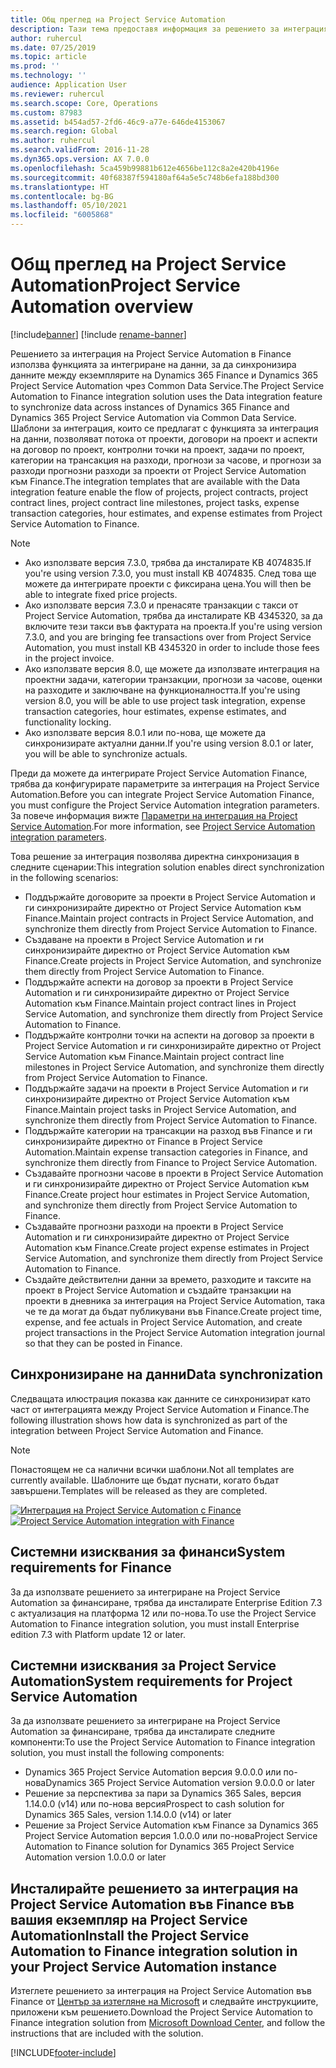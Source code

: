 ```yaml
---
title: Общ преглед на Project Service Automation
description: Тази тема предоставя информация за решението за интеграция на Dynamics 365 Project Service Automation в Dynamics 365 Finance.
author: ruhercul
ms.date: 07/25/2019
ms.topic: article
ms.prod: ''
ms.technology: ''
audience: Application User
ms.reviewer: ruhercul
ms.search.scope: Core, Operations
ms.custom: 87983
ms.assetid: b454ad57-2fd6-46c9-a77e-646de4153067
ms.search.region: Global
ms.author: ruhercul
ms.search.validFrom: 2016-11-28
ms.dyn365.ops.version: AX 7.0.0
ms.openlocfilehash: 5ca459b99881b612e4656be112c8a2e420b4196e
ms.sourcegitcommit: 40f68387f594180af64a5e5c748b6efa188bd300
ms.translationtype: HT
ms.contentlocale: bg-BG
ms.lasthandoff: 05/10/2021
ms.locfileid: "6005868"
---
```

# <a name="project-service-automation-overview"></a><span data-ttu-id="2e986-103">Общ преглед на Project Service Automation</span><span class="sxs-lookup"><span data-stu-id="2e986-103">Project Service Automation overview</span></span>

[!include[banner](../includes/banner.md)]
[!include [rename-banner](~/includes/cc-data-platform-banner.md)]

<span data-ttu-id="2e986-104">Решението за интеграция на Project Service Automation в Finance използва функцията за интегриране на данни, за да синхронизира данните между екземплярите на Dynamics 365 Finance и Dynamics 365 Project Service Automation чрез Common Data Service.</span><span class="sxs-lookup"><span data-stu-id="2e986-104">The Project Service Automation to Finance integration solution uses the Data integration feature to synchronize data across instances of Dynamics 365 Finance and Dynamics 365 Project Service Automation via Common Data Service.</span></span> <span data-ttu-id="2e986-105">Шаблони за интеграция, които се предлагат с функцията за интеграция на данни, позволяват потока от проекти, договори на проект и аспекти на договор по проект, контролни точки на проект, задачи по проект, категории на трансакция на разходи, прогнози за часове, и прогнози за разходи прогнозни разходи за проекти от Project Service Automation към Finance.</span><span class="sxs-lookup"><span data-stu-id="2e986-105">The integration templates that are available with the Data integration feature enable the flow of projects, project contracts, project contract lines, project contract line milestones, project tasks, expense transaction categories, hour estimates, and expense estimates from Project Service Automation to Finance.</span></span>

> [!NOTE]
> - <span data-ttu-id="2e986-106">Ако използвате версия 7.3.0, трябва да инсталирате KB 4074835.</span><span class="sxs-lookup"><span data-stu-id="2e986-106">If you're using version 7.3.0, you must install KB 4074835.</span></span> <span data-ttu-id="2e986-107">След това ще можете да интегрирате проекти с фиксирана цена.</span><span class="sxs-lookup"><span data-stu-id="2e986-107">You will then be able to integrate fixed price projects.</span></span>
> - <span data-ttu-id="2e986-108">Ако използвате версия 7.3.0 и пренасяте транзакции с такси от Project Service Automation, трябва да инсталирате KB 4345320, за да включите тези такси във фактурата на проекта.</span><span class="sxs-lookup"><span data-stu-id="2e986-108">If you're using version 7.3.0, and you are bringing fee transactions over from Project Service Automation, you must install KB 4345320 in order to include those fees in the project invoice.</span></span>
> - <span data-ttu-id="2e986-109">Ако използвате версия 8.0, ще можете да използвате интеграция на проектни задачи, категории транзакции, прогнози за часове, оценки на разходите и заключване на функционалността.</span><span class="sxs-lookup"><span data-stu-id="2e986-109">If you're using version 8.0, you will be able to use project task integration, expense transaction categories, hour estimates, expense estimates, and functionality locking.</span></span>
> - <span data-ttu-id="2e986-110">Ако използвате версия 8.0.1 или по-нова, ще можете да синхронизирате актуални данни.</span><span class="sxs-lookup"><span data-stu-id="2e986-110">If you're using version 8.0.1 or later, you will be able to synchronize actuals.</span></span>

<span data-ttu-id="2e986-111">Преди да можете да интегрирате Project Service Automation Finance, трябва да конфигурирате параметрите за интеграция на Project Service Automation.</span><span class="sxs-lookup"><span data-stu-id="2e986-111">Before you can integrate Project Service Automation Finance, you must configure the Project Service Automation integration parameters.</span></span> <span data-ttu-id="2e986-112">За повече информация вижте [Параметри на интеграция на Project Service Automation](PSA-parameters.md).</span><span class="sxs-lookup"><span data-stu-id="2e986-112">For more information, see [Project Service Automation integration parameters](PSA-parameters.md).</span></span>

<span data-ttu-id="2e986-113">Това решение за интеграция позволява директна синхронизация в следните сценарии:</span><span class="sxs-lookup"><span data-stu-id="2e986-113">This integration solution enables direct synchronization in the following scenarios:</span></span>

- <span data-ttu-id="2e986-114">Поддържайте договорите за проекти в Project Service Automation и ги синхронизирайте директно от Project Service Automation към Finance.</span><span class="sxs-lookup"><span data-stu-id="2e986-114">Maintain project contracts in Project Service Automation, and synchronize them directly from Project Service Automation to Finance.</span></span>
- <span data-ttu-id="2e986-115">Създаване на проекти в Project Service Automation и ги синхронизирайте директно от Project Service Automation към Finance.</span><span class="sxs-lookup"><span data-stu-id="2e986-115">Create projects in Project Service Automation, and synchronize them directly from Project Service Automation to Finance.</span></span>
- <span data-ttu-id="2e986-116">Поддържайте аспекти на договор за проекти в Project Service Automation и ги синхронизирайте директно от Project Service Automation към Finance.</span><span class="sxs-lookup"><span data-stu-id="2e986-116">Maintain project contract lines in Project Service Automation, and synchronize them directly from Project Service Automation to Finance.</span></span>
- <span data-ttu-id="2e986-117">Поддържайте контролни точки на аспекти на договор за проекти в Project Service Automation и ги синхронизирайте директно от Project Service Automation към Finance.</span><span class="sxs-lookup"><span data-stu-id="2e986-117">Maintain project contract line milestones in Project Service Automation, and synchronize them directly from Project Service Automation to Finance.</span></span>
- <span data-ttu-id="2e986-118">Поддържайте задачи на проекти в Project Service Automation и ги синхронизирайте директно от Project Service Automation към Finance.</span><span class="sxs-lookup"><span data-stu-id="2e986-118">Maintain project tasks in Project Service Automation, and synchronize them directly from Project Service Automation to Finance.</span></span>
- <span data-ttu-id="2e986-119">Поддържайте категории на трансакции на разход във Finance и ги синхронизирайте директно от Finance в Project Service Automation.</span><span class="sxs-lookup"><span data-stu-id="2e986-119">Maintain expense transaction categories in Finance, and synchronize them directly from Finance to Project Service Automation.</span></span>
- <span data-ttu-id="2e986-120">Създавайте прогнозни часове в проекти в Project Service Automation и ги синхронизирайте директно от Project Service Automation към Finance.</span><span class="sxs-lookup"><span data-stu-id="2e986-120">Create project hour estimates in Project Service Automation, and synchronize them directly from Project Service Automation to Finance.</span></span>
- <span data-ttu-id="2e986-121">Създавайте прогнозни разходи на проекти в Project Service Automation и ги синхронизирайте директно от Project Service Automation към Finance.</span><span class="sxs-lookup"><span data-stu-id="2e986-121">Create project expense estimates in Project Service Automation, and synchronize them directly from Project Service Automation to Finance.</span></span>
- <span data-ttu-id="2e986-122">Създайте действителни данни за времето, разходите и таксите на проект в Project Service Automation и създайте транзакции на проекти в дневника за интеграция на Project Service Automation, така че те да могат да бъдат публикувани във Finance.</span><span class="sxs-lookup"><span data-stu-id="2e986-122">Create project time, expense, and fee actuals in Project Service Automation, and create project transactions in the Project Service Automation integration journal so that they can be posted in Finance.</span></span>

## <a name="data-synchronization"></a><span data-ttu-id="2e986-123">Синхронизиране на данни</span><span class="sxs-lookup"><span data-stu-id="2e986-123">Data synchronization</span></span>

<span data-ttu-id="2e986-124">Следващата илюстрация показва как данните се синхронизират като част от интеграцията между Project Service Automation и Finance.</span><span class="sxs-lookup"><span data-stu-id="2e986-124">The following illustration shows how data is synchronized as part of the integration between Project Service Automation and Finance.</span></span>

> [!NOTE]
> <span data-ttu-id="2e986-125">Понастоящем не са налични всички шаблони.</span><span class="sxs-lookup"><span data-stu-id="2e986-125">Not all templates are currently available.</span></span> <span data-ttu-id="2e986-126">Шаблоните ще бъдат пуснати, когато бъдат завършени.</span><span class="sxs-lookup"><span data-stu-id="2e986-126">Templates will be released as they are completed.</span></span>

<span data-ttu-id="2e986-127">[![Интеграция на Project Service Automation с Finance](./media/PSA-integration.png)](./media/PSA-integration.png)</span><span class="sxs-lookup"><span data-stu-id="2e986-127">[![Project Service Automation integration with Finance](./media/PSA-integration.png)](./media/PSA-integration.png)</span></span>

## <a name="system-requirements-for-finance"></a><span data-ttu-id="2e986-128">Системни изисквания за финанси</span><span class="sxs-lookup"><span data-stu-id="2e986-128">System requirements for Finance</span></span>

<span data-ttu-id="2e986-129">За да използвате решението за интегриране на Project Service Automation за финансиране, трябва да инсталирате Enterprise Edition 7.3 с актуализация на платформа 12 или по-нова.</span><span class="sxs-lookup"><span data-stu-id="2e986-129">To use the Project Service Automation to Finance integration solution, you must install Enterprise edition 7.3 with Platform update 12 or later.</span></span>

## <a name="system-requirements-for-project-service-automation"></a><span data-ttu-id="2e986-130">Системни изисквания за Project Service Automation</span><span class="sxs-lookup"><span data-stu-id="2e986-130">System requirements for Project Service Automation</span></span>

<span data-ttu-id="2e986-131">За да използвате решението за интегриране на Project Service Automation за финансиране, трябва да инсталирате следните компоненти:</span><span class="sxs-lookup"><span data-stu-id="2e986-131">To use the Project Service Automation to Finance integration solution, you must install the following components:</span></span>

- <span data-ttu-id="2e986-132">Dynamics 365 Project Service Automation версия 9.0.0.0 или по-нова</span><span class="sxs-lookup"><span data-stu-id="2e986-132">Dynamics 365 Project Service Automation version 9.0.0.0 or later</span></span>
- <span data-ttu-id="2e986-133">Решение за перспектива за пари за Dynamics 365 Sales, версия 1.14.0.0 (v14) или по-нова версия</span><span class="sxs-lookup"><span data-stu-id="2e986-133">Prospect to cash solution for Dynamics 365 Sales, version 1.14.0.0 (v14) or later</span></span>
- <span data-ttu-id="2e986-134">Решение за Project Service Automation към Finance за Dynamics 365 Project Service Automation версия 1.0.0.0 или по-нова</span><span class="sxs-lookup"><span data-stu-id="2e986-134">Project Service Automation to Finance solution for Dynamics 365 Project Service Automation version 1.0.0.0 or later</span></span>

## <a name="install-the-project-service-automation-to-finance-integration-solution-in-your-project-service-automation-instance"></a><span data-ttu-id="2e986-135">Инсталирайте решението за интеграция на Project Service Automation във Finance във вашия екземпляр на Project Service Automation</span><span class="sxs-lookup"><span data-stu-id="2e986-135">Install the Project Service Automation to Finance integration solution in your Project Service Automation instance</span></span>

<span data-ttu-id="2e986-136">Изтеглете решението за интеграция на Project Service Automation във Finance от [Център за изтегляне на Microsoft](https://www.microsoft.com/download/details.aspx?id=57016) и следвайте инструкциите, приложени към решението.</span><span class="sxs-lookup"><span data-stu-id="2e986-136">Download the Project Service Automation to Finance integration solution from [Microsoft Download Center](https://www.microsoft.com/download/details.aspx?id=57016), and follow the instructions that are included with the solution.</span></span>


[!INCLUDE[footer-include](../includes/footer-banner.md)]